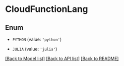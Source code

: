 # CloudFunctionLang


## Enum

* `PYTHON` (value: `'python'`)

* `JULIA` (value: `'julia'`)

[[Back to Model list]](../README.md#documentation-for-models) [[Back to API list]](../README.md#documentation-for-api-endpoints) [[Back to README]](../README.md)


